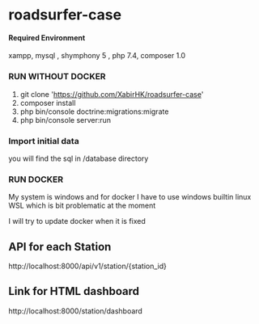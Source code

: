 # roadsurfer-case

#### Required Environment
xampp, mysql , shymphony 5 , php 7.4, composer 1.0

### RUN WITHOUT DOCKER

1. git clone 'https://github.com/XabirHK/roadsurfer-case'
2. composer install
3. php bin/console doctrine:migrations:migrate
4. php bin/console server:run

### Import initial data
you will find the sql in /database directory

### RUN DOCKER
My system is windows and for docker I have to use windows builtin linux WSL
which is bit problematic at the moment

I will try to update docker when it is fixed

## API for each Station
http://localhost:8000/api/v1/station/{station_id}
## Link for HTML dashboard 
http://localhost:8000/station/dashboard

